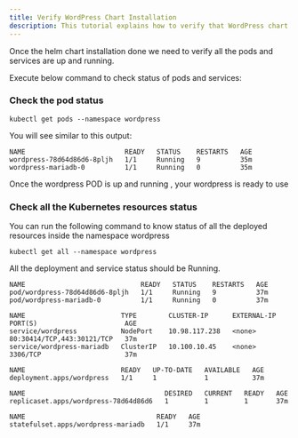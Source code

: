 ```yaml
---
title: Verify WordPress Chart Installation
description: This tutorial explains how to verify that WordPress chart installed successfully
---
```



Once the helm chart installation done we need to verify all the pods and services are up and running.

Execute below command to check status of pods and services: 

### Check the pod status


```execute
kubectl get pods --namespace wordpress
```

You will see similar to this output:

```
NAME                         READY   STATUS    RESTARTS   AGE
wordpress-78d64d86d6-8pljh   1/1     Running   9          35m
wordpress-mariadb-0          1/1     Running   0          35m
```

Once the wordpress POD is up and running , your wordpress is ready to use



### Check all the Kubernetes resources status

You can run the following command to know status of all the deployed resources inside the namespace wordpress


```execute
kubectl get all --namespace wordpress
```

All the deployment and service status should be Running.

```
NAME                             READY   STATUS    RESTARTS   AGE
pod/wordpress-78d64d86d6-8pljh   1/1     Running   9          37m
pod/wordpress-mariadb-0          1/1     Running   0          37m

NAME                        TYPE        CLUSTER-IP      EXTERNAL-IP   PORT(S)                      AGE
service/wordpress           NodePort    10.98.117.238   <none>        80:30414/TCP,443:30121/TCP   37m
service/wordpress-mariadb   ClusterIP   10.100.10.45    <none>        3306/TCP                     37m

NAME                        READY   UP-TO-DATE   AVAILABLE   AGE
deployment.apps/wordpress   1/1     1            1           37m

NAME                                   DESIRED   CURRENT   READY   AGE
replicaset.apps/wordpress-78d64d86d6   1         1         1       37m

NAME                                 READY   AGE
statefulset.apps/wordpress-mariadb   1/1     37m
```
